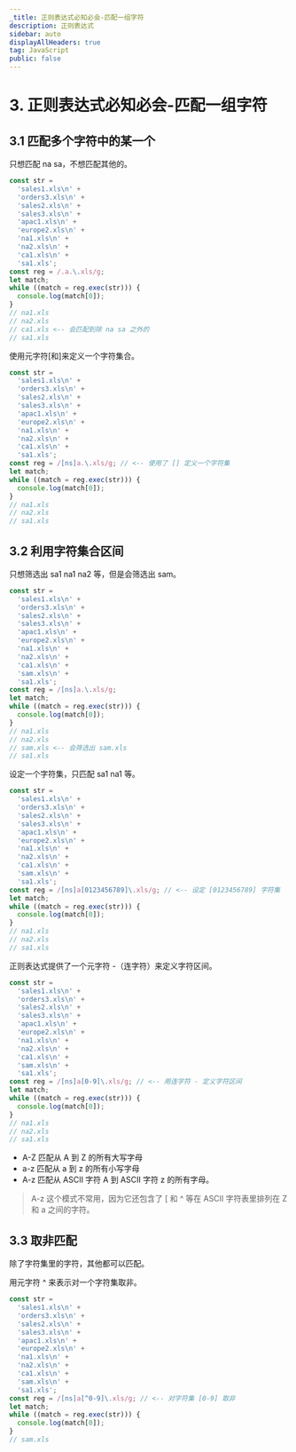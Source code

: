 ```yaml
---
_title: 正则表达式必知必会-匹配一组字符
description: 正则表达式
sidebar: auto
displayAllHeaders: true
tag: JavaScript
public: false
---
```


# 3. 正则表达式必知必会-匹配一组字符

## 3.1 匹配多个字符中的某一个

只想匹配 na sa，不想匹配其他的。

```js
const str =
  'sales1.xls\n' +
  'orders3.xls\n' +
  'sales2.xls\n' +
  'sales3.xls\n' +
  'apac1.xls\n' +
  'europe2.xls\n' +
  'na1.xls\n' +
  'na2.xls\n' +
  'ca1.xls\n' +
  'sa1.xls';
const reg = /.a.\.xls/g;
let match;
while ((match = reg.exec(str))) {
  console.log(match[0]);
}
// na1.xls
// na2.xls
// ca1.xls <-- 会匹配到除 na sa 之外的
// sa1.xls
```

使用元字符[和]来定义一个字符集合。

```js
const str =
  'sales1.xls\n' +
  'orders3.xls\n' +
  'sales2.xls\n' +
  'sales3.xls\n' +
  'apac1.xls\n' +
  'europe2.xls\n' +
  'na1.xls\n' +
  'na2.xls\n' +
  'ca1.xls\n' +
  'sa1.xls';
const reg = /[ns]a.\.xls/g; // <-- 使用了 [] 定义一个字符集
let match;
while ((match = reg.exec(str))) {
  console.log(match[0]);
}
// na1.xls
// na2.xls
// sa1.xls
```

## 3.2 利用字符集合区间

只想筛选出 sa1 na1 na2 等，但是会筛选出 sam。

```js
const str =
  'sales1.xls\n' +
  'orders3.xls\n' +
  'sales2.xls\n' +
  'sales3.xls\n' +
  'apac1.xls\n' +
  'europe2.xls\n' +
  'na1.xls\n' +
  'na2.xls\n' +
  'ca1.xls\n' +
  'sam.xls\n' +
  'sa1.xls';
const reg = /[ns]a.\.xls/g;
let match;
while ((match = reg.exec(str))) {
  console.log(match[0]);
}
// na1.xls
// na2.xls
// sam.xls <-- 会筛选出 sam.xls
// sa1.xls
```

设定一个字符集，只匹配 sa1 na1 等。

```js
const str =
  'sales1.xls\n' +
  'orders3.xls\n' +
  'sales2.xls\n' +
  'sales3.xls\n' +
  'apac1.xls\n' +
  'europe2.xls\n' +
  'na1.xls\n' +
  'na2.xls\n' +
  'ca1.xls\n' +
  'sam.xls\n' +
  'sa1.xls';
const reg = /[ns]a[0123456789]\.xls/g; // <-- 设定 [0123456789] 字符集
let match;
while ((match = reg.exec(str))) {
  console.log(match[0]);
}
// na1.xls
// na2.xls
// sa1.xls
```

正则表达式提供了一个元字符 -（连字符）来定义字符区间。

```js
const str =
  'sales1.xls\n' +
  'orders3.xls\n' +
  'sales2.xls\n' +
  'sales3.xls\n' +
  'apac1.xls\n' +
  'europe2.xls\n' +
  'na1.xls\n' +
  'na2.xls\n' +
  'ca1.xls\n' +
  'sam.xls\n' +
  'sa1.xls';
const reg = /[ns]a[0-9]\.xls/g; // <-- 用连字符 - 定义字符区间
let match;
while ((match = reg.exec(str))) {
  console.log(match[0]);
}
// na1.xls
// na2.xls
// sa1.xls
```

- A-Z 匹配从 A 到 Z 的所有大写字母
- a-z 匹配从 a 到 z 的所有小写字母
- A-z 匹配从 ASCII 字符 A 到 ASCII 字符 z 的所有字母。

> A-z 这个模式不常用，因为它还包含了 [ 和 ^ 等在 ASCII 字符表里排列在 Z 和 a 之间的字符。

## 3.3 取非匹配

除了字符集里的字符，其他都可以匹配。

用元字符 ^ 来表示对一个字符集取非。

```js
const str =
  'sales1.xls\n' +
  'orders3.xls\n' +
  'sales2.xls\n' +
  'sales3.xls\n' +
  'apac1.xls\n' +
  'europe2.xls\n' +
  'na1.xls\n' +
  'na2.xls\n' +
  'ca1.xls\n' +
  'sam.xls\n' +
  'sa1.xls';
const reg = /[ns]a[^0-9]\.xls/g; // <-- 对字符集 [0-9] 取非
let match;
while ((match = reg.exec(str))) {
  console.log(match[0]);
}
// sam.xls
```
